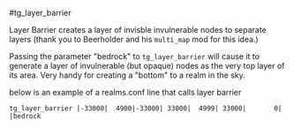 #tg_layer_barrier

Layer Barrier creates a layer of invisble invulnerable nodes to separate layers (thank you to Beerholder and his `multi_map` mod for this idea.)  

Passing the parameter "bedrock" to `tg_layer_barrier` will cause it to generate a layer of invulnerable (but opaque) nodes as the very top layer of its area.  Very handy for creating a "bottom" to a realm in the sky.

below is an example of a realms.conf line that calls layer barrier

    tg_layer_barrier |-33000|  4900|-33000| 33000|  4999| 33000|       0|                    |bedrock

